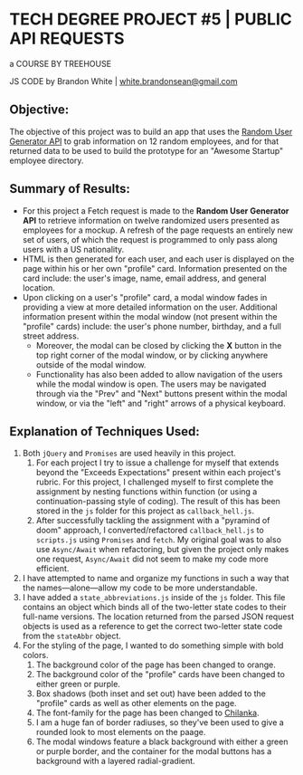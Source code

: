 # TECH DEGREE PROJECT #5 | PUBLIC API REQUESTS

a COURSE BY TREEHOUSE

JS CODE by Brandon White | white.brandonsean@gmail.com

## Objective:
The objective of this project was to build an app that uses the [Random User Generator API](https://randomuser.me) to grab information on 12 random employees, and for that returned data to be used to build the prototype for an "Awesome Startup" employee directory.

## Summary of Results:
* For this project a Fetch request is made to the **Random User Generator API** to retrieve information on twelve randomized users presented as employees for a mockup. A refresh of the page requests an entirely new set of users, of which the request is programmed to only pass along users with a US nationality.
* HTML is then generated for each user, and each user is displayed on the page within his or her own "profile" card. Information presented on the card include: the user's image, name, email address, and general location.
* Upon clicking on a user's "profile" card, a modal window fades in providing a view at more detailed information on the user. Additional information present within the modal window (not present within the "profile" cards) include: the user's phone number, birthday, and a full street address.
    * Moreover, the modal can be closed by clicking the **X** button in the top right corner of the modal window, or by clicking anywhere outside of the modal window.
    * Functionality has also been added to allow navigation of the users while the modal window is open. The users may be navigated through via the "Prev" and "Next" buttons present within the modal window, or via the "left" and "right" arrows of a physical keyboard. 

## Explanation of Techniques Used:
1. Both `jQuery` and `Promises` are used heavily in this project. 
    1. For each project I try to issue a challenge for myself that extends beyond the "Exceeds Expectations" present within each project's rubric. For this project, I challenged myself to first complete the assignment by nesting functions within function (or using a continuation-passing style of coding). The result of this has been stored in the `js` folder for this project as `callback_hell.js`.
    2. After successfully tackling the assignment with a "pyramind of doom" approach, I converted/refactored `callback_hell.js` to `scripts.js` using `Promises` and `fetch`. My original goal was to also use `Async/Await` when refactoring, but given the project only makes one request, `Async/Await` did not seem to make my code more efficient.
2. I have attempted to name and organize my functions in such a way that the names—alone—allow my code to be more understandable.
3. I have added a `state_abbreviations.js` inside of the `js` folder. This file contains an object which binds all of the two-letter state codes to their full-name versions. The location returned from the parsed JSON request objects is used as a reference to get the correct two-letter state code from the `stateAbbr` object.
4. For the styling of the page, I wanted to do something simple with bold colors.
    1. The background color of the page has been changed to orange.
    2. The background color of the "profile" cards have been changed to either green or purple.
    3. Box shadows (both inset and set out) have been added to the "profile" cards as well as other elements on the page.
    4. The font-family for the page has been changed to [Chilanka]('https://fonts.googleapis.com/css?family=Chilanka&display=swap').
    5. I am a huge fan of border radiuses, so they've been used to give a rounded look to most elements on the paage.
    6. The modal windows feature a black background with either a green or purple border, and the container for the modal buttons has a background with a layered radial-gradient. 